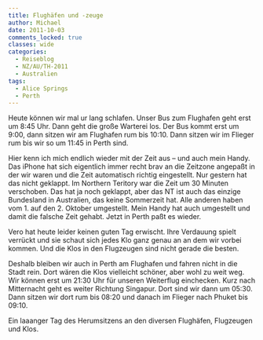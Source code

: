 ```yaml
---
title: Flughäfen und -zeuge
author: Michael
date: 2011-10-03
comments_locked: true
classes: wide
categories:
  - Reiseblog
  - NZ/AU/TH-2011
  - Australien
tags:
  - Alice Springs
  - Perth
---
```


<p>Heute können wir mal ur lang schlafen. Unser Bus zum Flughafen geht erst um 8:45 Uhr. Dann geht die große Warterei los. Der Bus kommt erst um 9:00, dann sitzen wir am Flughafen rum bis 10:10. Dann sitzen wir im Flieger rum bis wir so um 11:45 in Perth sind.</p>  <p>Hier kenn ich mich endlich wieder mit der Zeit aus – und auch mein Handy. Das iPhone hat sich eigentlich immer recht brav an die Zeitzone angepaßt in der wir waren und die Zeit automatisch richtig eingestellt. Nur gestern hat das nicht geklappt. Im Northern Teritory war die Zeit um 30 Minuten verschoben. Das hat ja noch geklappt, aber das NT ist auch das einzige Bundesland in Australien, das keine Sommerzeit hat. Alle anderen haben vom 1. auf den 2. Oktober umgestellt. Mein Handy hat auch umgestellt und damit die falsche Zeit gehabt. Jetzt in Perth paßt es wieder.</p>  <p>Vero hat heute leider keinen guten Tag erwischt. Ihre Verdauung spielt verrückt und sie schaut sich jedes Klo ganz genau an an dem wir vorbei kommen. Und die Klos in den Flugzeugen sind nicht gerade die besten.</p>  <p>Deshalb bleiben wir auch in Perth am Flughafen und fahren nicht in die Stadt rein. Dort wären die Klos vielleicht schöner, aber wohl zu weit weg. Wir können erst um 21:30 Uhr für unseren Weiterflug einchecken. Kurz nach Mitternacht geht es weiter Richtung Singapur. Dort sind wir dann um 05:30. Dann sitzen wir dort rum bis 08:20 und danach im Flieger nach Phuket bis 09:10.</p>  <p>Ein laaanger Tag des Herumsitzens an den diversen Flughäfen, Flugzeugen und Klos.</p>

